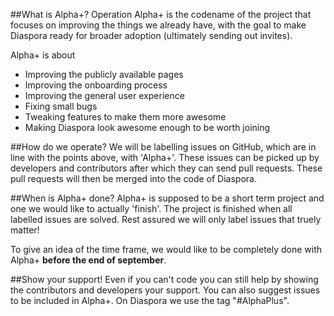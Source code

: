 ##What is Alpha+?
Operation Alpha+ is the codename of the project that focuses on improving the things we already have, with the goal to make Diaspora ready for broader adoption (ultimately sending out invites).

Alpha+ is about

* Improving the publicly available pages
* Improving the onboarding process
* Improving the general user experience
* Fixing small bugs
* Tweaking features to make them more awesome
* Making Diaspora look awesome enough to be worth joining

##How do we operate?
We will be labelling issues on GitHub, which are in line with the points above, with 'Alpha+'. These issues can be picked up by developers and contributors after which they can send pull requests. These pull requests will then be merged into the code of Diaspora.

##When is Alpha+ done?
Alpha+ is supposed to be a short term project and one we would like to actually 'finish'. The project is finished when all labelled issues are solved. Rest assured we will only label issues that truely matter!

To give an idea of the time frame, we would like to be completely done with Alpha+ **before the end of september**.

##Show your support!
Even if you can't code you can still help by showing the contributors and developers your support. You can also suggest issues to be included in Alpha+. On Diaspora we use the tag "#AlphaPlus".